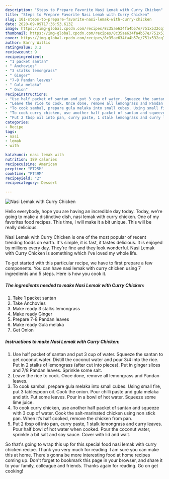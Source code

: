 ```yaml
---
description: "Steps to Prepare Favorite Nasi Lemak with Curry Chicken"
title: "Steps to Prepare Favorite Nasi Lemak with Curry Chicken"
slug: 101-steps-to-prepare-favorite-nasi-lemak-with-curry-chicken
date: 2020-09-09T17:36:53.613Z
image: https://img-global.cpcdn.com/recipes/8c35ae634fa4b57e/751x532cq70/nasi-lemak-with-curry-chicken-recipe-main-photo.jpg
thumbnail: https://img-global.cpcdn.com/recipes/8c35ae634fa4b57e/751x532cq70/nasi-lemak-with-curry-chicken-recipe-main-photo.jpg
cover: https://img-global.cpcdn.com/recipes/8c35ae634fa4b57e/751x532cq70/nasi-lemak-with-curry-chicken-recipe-main-photo.jpg
author: Barry Willis
ratingvalue: 3.2
reviewcount: 9
recipeingredient:
- "1 packet santan"
- " Anchovies"
- "3 stalks lemongrass"
- " Ginger"
- "7-8 Pandan leaves"
- " Gula melaka"
- " Onion"
recipeinstructions:
- "Use half packet of santan and put 3 cup of water. Squeeze the santan to get coconut water. Distill the coconut water and pour 3/4 into the rice. Put in 2 stalks of lemongrass (after cut into pieces). Put in ginger slices and 7/8 Pandan leaves. Sprinkle some salt."
- "Leave the rice to cook. Once done, remove all lemongrass and Pandan leaves."
- "To cook sambal, prepare gula melaka into small cubes. Using small fire, put 3 tablespoon oil. Cook the onion. Pour chilli paste and gula melaka and stir. Put some leaves. Pour in a bowl of hot water. Squeeze some lime juice."
- "To cook curry chicken, use another half packet of santan and squeeze with 3 cup of water. Cook the salt-marinated chicken using non stick pan. When it’s half cooked, remove the chicken from pan."
- "Put 2 tbsp oil into pan, curry paste, 1 stalk lemongrass and curry leaves. Pour half bowl of hot water when cooked. Pour the coconut water, sprinkle a bit salt and soy sauce. Cover with lid and wait."
categories:
- Recipe
tags:
- nasi
- lemak
- with

katakunci: nasi lemak with 
nutrition: 189 calories
recipecuisine: American
preptime: "PT25M"
cooktime: "PT49M"
recipeyield: "2"
recipecategory: Dessert

---
```



![Nasi Lemak with Curry Chicken](https://img-global.cpcdn.com/recipes/8c35ae634fa4b57e/751x532cq70/nasi-lemak-with-curry-chicken-recipe-main-photo.jpg)

Hello everybody, hope you are having an incredible day today. Today, we're going to make a distinctive dish, nasi lemak with curry chicken. One of my favorites food recipes. This time, I will make it a bit unique. This will be really delicious.

Nasi Lemak with Curry Chicken is one of the most popular of recent trending foods on earth. It's simple, it is fast, it tastes delicious. It is enjoyed by millions every day. They're fine and they look wonderful. Nasi Lemak with Curry Chicken is something which I've loved my whole life.




To get started with this particular recipe, we have to first prepare a few components. You can have nasi lemak with curry chicken using 7 ingredients and 5 steps. Here is how you cook it.

<!--inarticleads1-->

##### The ingredients needed to make Nasi Lemak with Curry Chicken:

1. Take 1 packet santan
1. Take  Anchovies
1. Make ready 3 stalks lemongrass
1. Make ready  Ginger
1. Prepare 7-8 Pandan leaves
1. Make ready  Gula melaka
1. Get  Onion




<!--inarticleads2-->

##### Instructions to make Nasi Lemak with Curry Chicken:

1. Use half packet of santan and put 3 cup of water. Squeeze the santan to get coconut water. Distill the coconut water and pour 3/4 into the rice. Put in 2 stalks of lemongrass (after cut into pieces). Put in ginger slices and 7/8 Pandan leaves. Sprinkle some salt.
1. Leave the rice to cook. Once done, remove all lemongrass and Pandan leaves.
1. To cook sambal, prepare gula melaka into small cubes. Using small fire, put 3 tablespoon oil. Cook the onion. Pour chilli paste and gula melaka and stir. Put some leaves. Pour in a bowl of hot water. Squeeze some lime juice.
1. To cook curry chicken, use another half packet of santan and squeeze with 3 cup of water. Cook the salt-marinated chicken using non stick pan. When it’s half cooked, remove the chicken from pan.
1. Put 2 tbsp oil into pan, curry paste, 1 stalk lemongrass and curry leaves. Pour half bowl of hot water when cooked. Pour the coconut water, sprinkle a bit salt and soy sauce. Cover with lid and wait.




So that's going to wrap this up for this special food nasi lemak with curry chicken recipe. Thank you very much for reading. I am sure you can make this at home. There's gonna be more interesting food at home recipes coming up. Don't forget to bookmark this page in your browser, and share it to your family, colleague and friends. Thanks again for reading. Go on get cooking!
